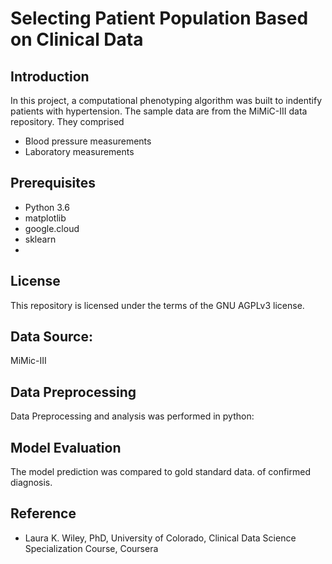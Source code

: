 # Selecting Patient Population Based on Clinical Data

## Introduction
In this project, a computational phenotyping algorithm was built to indentify 
patients with hypertension. The sample data are from the MiMiC-III data repository. They comprised
* Blood pressure measurements
* Laboratory measurements

## Prerequisites
- Python 3.6
- matplotlib
- google.cloud
- sklearn
- 
## License
This repository is licensed under the terms of the GNU AGPLv3 license.

## Data Source: 
MiMic-III

## Data Preprocessing
Data Preprocessing and analysis was performed in python:

## Model Evaluation
The model prediction was compared to gold standard data. of confirmed diagnosis.

## Reference
- Laura K. Wiley, PhD, University of Colorado, Clinical Data Science Specialization Course, Coursera 
